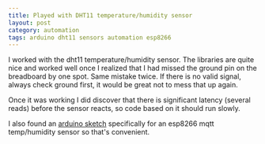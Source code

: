 ```yaml
---
title: Played with DHT11 temperature/humidity sensor
layout: post
category: automation
tags: arduino dht11 sensors automation esp8266
---
```


I worked with the dht11 temperature/humidity sensor. The libraries are quite
nice and worked well once I realized that I had missed the ground pin on the
breadboard by one spot. Same mistake twice. If there is no valid signal,
always check ground first, it would be great not to mess that up again.

Once it was working I did discover that there is significant latency (several
reads) before the sensor reacts, so code based on it should run slowly.

I also found an [arduino sketch](https://gist.github.com/balloob/1176b6d87c2816bd07919ce6e29a19e9#file-mqtt_esp8266_temperature_humidity-ino) specifically for an esp8266 mqtt temp/humidity
sensor so that's convenient.
